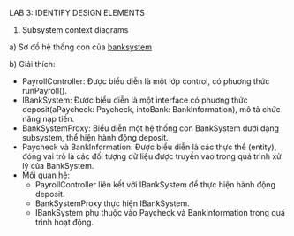 LAB 3: IDENTIFY DESIGN ELEMENTS
1. Subsystem context diagrams

  a) Sơ đồ hệ thống con của [banksystem](//www.plantuml.com/plantuml/png/fL0zJiCm5DvzYhUr2De3L95LmTG1gH8dS1stjfey1zkfY82PWGLkK0Q4G4A8jHdRY_WcE4sZje6D34dy_VZxtXjQnupBquHqOFFaoqUKW3EvUMV0roySd5ml0vH9ltf3MAoN5VAHrgHrmWZjYap0nA--SRQ59LXVVaBiozU0H17X2RCMngmmEaakDBhgAqoWU7sW56u9XEVKvBZJTK_8FI4AGyIKSG6ZSuRpgo94fequ5fcsodLPi70f-7m0pTyP1AUkB0EetYESQfCofpHkx-t0fI-V5Lpd347wyW5cofTVVmrDVXVlzUXHdm74oWZkODV8mhO4B1GZXxhehj-7_Nbiz4rn9AWkRaPe4-qvo7wlTLeK2NJA5PJMJDjmAAWLxIv1OVE9hIEp2g7q_yiU2eppDFa1)
  
  b) Giải thích:
  
  - PayrollController: Được biểu diễn là một lớp control, có phương thức runPayroll().
  - IBankSystem: Được biểu diễn là một interface có phương thức deposit(aPaycheck: Paycheck, intoBank: BankInformation), mô tả chức năng nạp tiền.
  - BankSystemProxy: Biểu diễn một hệ thống con BankSystem dưới dạng subsystem, thể hiện hành động deposit.
  - Paycheck và BankInformation: Được biểu diễn là các thực thể (entity), đóng vai trò là các đối tượng dữ liệu được truyền vào trong quá trình xử lý của BankSystem.
  - Mối quan hệ:
      +  PayrollController liên kết với IBankSystem để thực hiện hành động deposit.
      +  BankSystemProxy thực hiện IBankSystem.
      +  IBankSystem phụ thuộc vào Paycheck và BankInformation trong quá trình hoạt động. 
